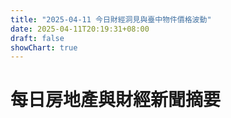 ```yaml
---
title: "2025-04-11 今日財經洞見與臺中物件價格波動"
date: 2025-04-11T20:19:31+08:00
draft: false
showChart: true
---
```


# 每日房地產與財經新聞摘要



